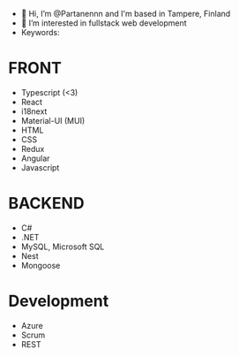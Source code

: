 - 👋 Hi, I’m @Partanennn and I'm based in Tampere, Finland
- 👀 I’m interested in fullstack web development
- Keywords:
# FRONT 
  - Typescript (<3)
  - React
  - i18next
  - Material-UI (MUI)
  - HTML
  - CSS
  - Redux
  - Angular
  - Javascript
# BACKEND
  - C#
  - .NET
  - MySQL, Microsoft SQL
  - Nest
  - Mongoose
# Development
  - Azure
  - Scrum
  - REST

<!---
Partanennn/Partanennn is a ✨ special ✨ repository because its `README.md` (this file) appears on your GitHub profile.
You can click the Preview link to take a look at your changes.
--->
